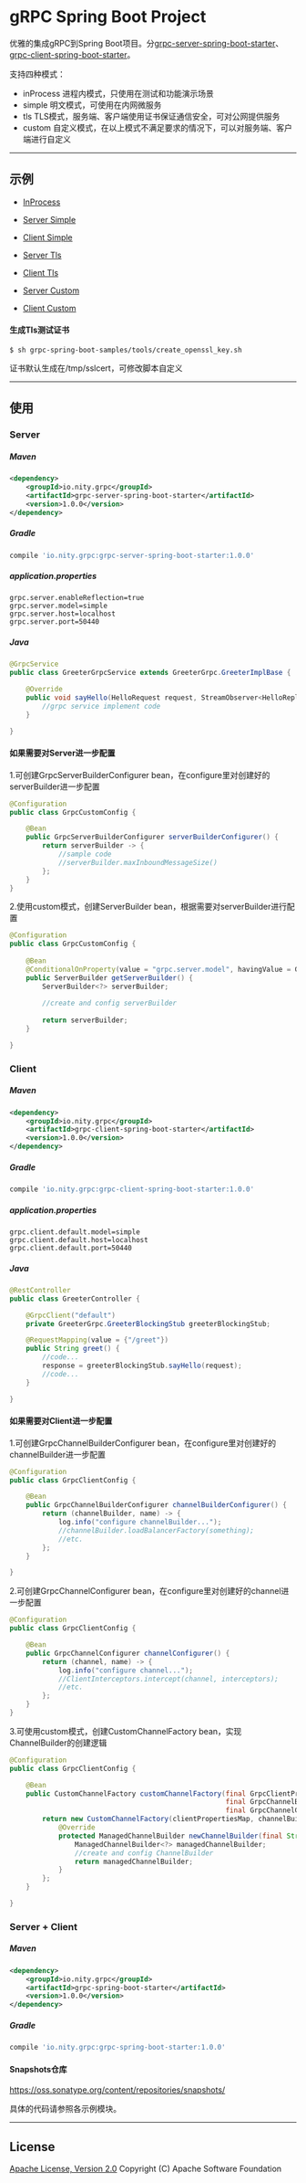 gRPC Spring Boot Project
========================================

优雅的集成gRPC到Spring Boot项目。分[grpc-server-spring-boot-starter](grpc-server-spring-boot-starter)、[grpc-client-spring-boot-starter](grpc-client-spring-boot-starter)。

支持四种模式：

- inProcess 进程内模式，只使用在测试和功能演示场景
- simple 明文模式，可使用在内网微服务
- tls TLS模式，服务端、客户端使用证书保证通信安全，可对公网提供服务
- custom 自定义模式，在以上模式不满足要求的情况下，可以对服务端、客户端进行自定义

----------
## 示例

- [InProcess](grpc-spring-boot-samples/grpc-spring-boot-sample-inprocess)

- [Server Simple](grpc-spring-boot-samples/grpc-spring-boot-sample-server-simple)

- [Client Simple](grpc-spring-boot-samples/grpc-spring-boot-sample-client-simple)

- [Server Tls](grpc-spring-boot-samples/grpc-spring-boot-sample-server-tls)

- [Client Tls](grpc-spring-boot-samples/grpc-spring-boot-sample-client-tls)

- [Server Custom](grpc-spring-boot-samples/grpc-spring-boot-sample-server-custom)

- [Client Custom](grpc-spring-boot-samples/grpc-spring-boot-sample-client-custom)


#### 生成Tls测试证书

```
$ sh grpc-spring-boot-samples/tools/create_openssl_key.sh
```

证书默认生成在/tmp/sslcert，可修改脚本自定义

----------
## 使用

### Server

##### Maven
```xml
<dependency>
    <groupId>io.nity.grpc</groupId>
    <artifactId>grpc-server-spring-boot-starter</artifactId>
    <version>1.0.0</version>
</dependency>
```

##### Gradle
```gradle
compile 'io.nity.grpc:grpc-server-spring-boot-starter:1.0.0'
```

##### application.properties
```properties
grpc.server.enableReflection=true
grpc.server.model=simple
grpc.server.host=localhost
grpc.server.port=50440
```

##### Java
```java
@GrpcService
public class GreeterGrpcService extends GreeterGrpc.GreeterImplBase {

    @Override
    public void sayHello(HelloRequest request, StreamObserver<HelloReply> responseObserver) {
        //grpc service implement code
    }

}
```

#### 如果需要对Server进一步配置
1.可创建GrpcServerBuilderConfigurer bean，在configure里对创建好的serverBuilder进一步配置
```java
@Configuration
public class GrpcCustomConfig {

    @Bean
    public GrpcServerBuilderConfigurer serverBuilderConfigurer() {
        return serverBuilder -> {
            //sample code
            //serverBuilder.maxInboundMessageSize()
        };
    }
}
```

2.使用custom模式，创建ServerBuilder bean，根据需要对serverBuilder进行配置
```java
@Configuration
public class GrpcCustomConfig {
    
    @Bean
    @ConditionalOnProperty(value = "grpc.server.model", havingValue = GrpcServerProperties.SERVER_MODEL_CUSTOM)
    public ServerBuilder getServerBuilder() {
        ServerBuilder<?> serverBuilder;
        
        //create and config serverBuilder
        
        return serverBuilder;
    }

}
```

### Client

##### Maven
```xml
<dependency>
    <groupId>io.nity.grpc</groupId>
    <artifactId>grpc-client-spring-boot-starter</artifactId>
    <version>1.0.0</version>
</dependency>
```

##### Gradle
```gradle
compile 'io.nity.grpc:grpc-client-spring-boot-starter:1.0.0'
```

##### application.properties
```properties
grpc.client.default.model=simple
grpc.client.default.host=localhost
grpc.client.default.port=50440
```

##### Java
```java
@RestController
public class GreeterController {

    @GrpcClient("default")
    private GreeterGrpc.GreeterBlockingStub greeterBlockingStub;

    @RequestMapping(value = {"/greet"})
    public String greet() {
        //code...
        response = greeterBlockingStub.sayHello(request);
        //code...
    }

}
```

#### 如果需要对Client进一步配置
1.可创建GrpcChannelBuilderConfigurer bean，在configure里对创建好的channelBuilder进一步配置
```java
@Configuration
public class GrpcClientConfig {

    @Bean
    public GrpcChannelBuilderConfigurer channelBuilderConfigurer() {
        return (channelBuilder, name) -> {
            log.info("configure channelBuilder...");
            //channelBuilder.loadBalancerFactory(something);
            //etc.
        };
    }

}
```

2.可创建GrpcChannelConfigurer bean，在configure里对创建好的channel进一步配置
```java
@Configuration
public class GrpcClientConfig {

    @Bean
    public GrpcChannelConfigurer channelConfigurer() {
        return (channel, name) -> {
            log.info("configure channel...");
            //ClientInterceptors.intercept(channel, interceptors);
            //etc.
        };
    }
}
```

3.可使用custom模式，创建CustomChannelFactory bean，实现ChannelBuilder的创建逻辑
```java
@Configuration
public class GrpcClientConfig {

    @Bean
    public CustomChannelFactory customChannelFactory(final GrpcClientPropertiesMap clientPropertiesMap,
                                                     final GrpcChannelBuilderConfigurer channelBuilderConfigurer,
                                                     final GrpcChannelConfigurer channelConfigurer) {
        return new CustomChannelFactory(clientPropertiesMap, channelBuilderConfigurer, channelConfigurer) {
            @Override
            protected ManagedChannelBuilder newChannelBuilder(final String name, final GrpcClientProperties clientProperties) {
                ManagedChannelBuilder<?> managedChannelBuilder;
                //create and config ChannelBuilder
                return managedChannelBuilder;
            }
        };
    }

}
```

### Server + Client
##### Maven
```xml
<dependency>
    <groupId>io.nity.grpc</groupId>
    <artifactId>grpc-spring-boot-starter</artifactId>
    <version>1.0.0</version>
</dependency>
```

##### Gradle
```gradle
compile 'io.nity.grpc:grpc-spring-boot-starter:1.0.0'
```

#### Snapshots仓库
https://oss.sonatype.org/content/repositories/snapshots/

具体的代码请参照各示例模块。

----------
## License
[Apache License, Version 2.0](http://www.apache.org/licenses/LICENSE-2.0.html) Copyright (C) Apache Software Foundation

